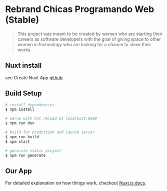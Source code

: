 # Rebrand Chicas Programando Web (Stable)

> This project was meant to be created by women who are starting their careers as software developers with the goal of giving space to other women in technology who are looking for a chance to show their works.  

## Nuxt install 
see Create Nuxt App [github](https://github.com/nuxt-community/create-nuxt-app)

## Build Setup

``` bash
# install dependencies
$ npm install

# serve with hot reload at localhost:8080
$ npm run dev

# build for production and launch server
$ npm run build
$ npm start

# generate static project
$ npm run generate
```

## Our App

For detailed explanation on how things work, checkout [Nuxt.js docs](https://nuxtjs.org).

